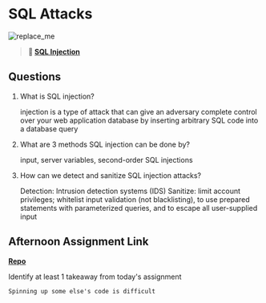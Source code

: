# SQL Attacks

![replace_me](https://codeworks.blob.core.windows.net/public/assets/img/illustrations/placeholder.svg)

> **📖 [SQL Injection](https://codeworksacademy.com/fs-student-guide/resources/wk11/03-SQL-Injection)**

## Questions

1. What is SQL injection?

    injection is a type of attack that can give an adversary complete control over your web application database by inserting arbitrary SQL code into a database query

2. What are 3 methods SQL injection can be done by?

    input, server variables, second-order SQL injections

3. How can we detect and sanitize SQL injection attacks?

    Detection: Intrusion detection systems (IDS)
    Sanitize: limit account privileges; whitelist input validation (not blacklisting), to use prepared statements with parameterized queries, and to escape all user-supplied input

## Afternoon Assignment Link

**[Repo](https://github.com/kyleem20/LateFall-21-GroupMe)**

Identify at least 1 takeaway from today's assignment

    Spinning up some else's code is difficult